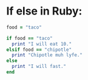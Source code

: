 # If else in Ruby:

```ruby
food = "taco"

if food == "taco"
  print "I will eat 10."
elsif food == "chipotle"
  print "Chipotle muh lyfe."
else
  print "I will fast."
end
```